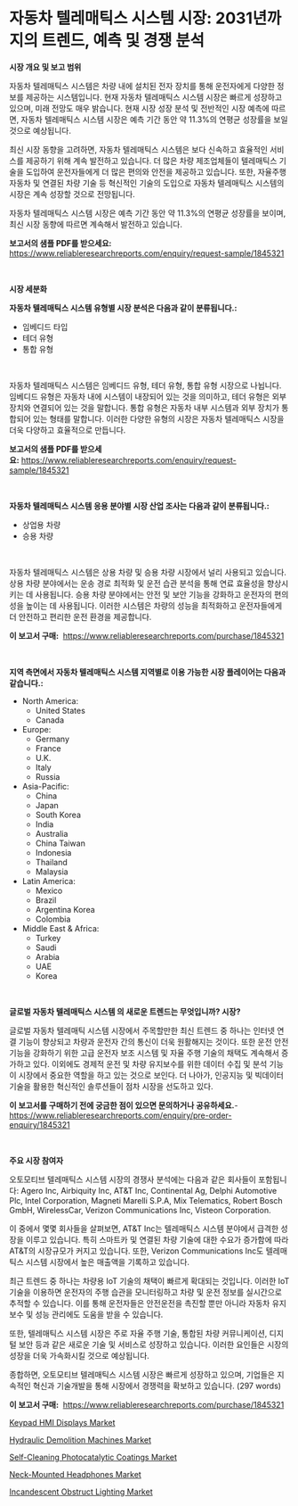 <p><h1>자동차 텔레매틱스 시스템 시장: 2031년까지의 트렌드, 예측 및 경쟁 분석</h1></p><p><strong>시장 개요 및 보고 범위</strong></p>
<p><p>자동차 텔레매틱스 시스템은 차량 내에 설치된 전자 장치를 통해 운전자에게 다양한 정보를 제공하는 시스템입니다. 현재 자동차 텔레매틱스 시스템 시장은 빠르게 성장하고 있으며, 미래 전망도 매우 밝습니다. 현재 시장 성장 분석 및 전반적인 시장 예측에 따르면, 자동차 텔레매틱스 시스템 시장은 예측 기간 동안 약 11.3%의 연평균 성장률을 보일 것으로 예상됩니다.</p><p>최신 시장 동향을 고려하면, 자동차 텔레매틱스 시스템은 보다 신속하고 효율적인 서비스를 제공하기 위해 계속 발전하고 있습니다. 더 많은 차량 제조업체들이 텔레매틱스 기술을 도입하여 운전자들에게 더 많은 편의와 안전을 제공하고 있습니다. 또한, 자율주행 자동차 및 연결된 차량 기술 등 혁신적인 기술의 도입으로 자동차 텔레매틱스 시스템의 시장은 계속 성장할 것으로 전망됩니다.</p><p>자동차 텔레매틱스 시스템 시장은 예측 기간 동안 약 11.3%의 연평균 성장률을 보이며, 최신 시장 동향에 따르면 계속해서 발전하고 있습니다.</p></p>
<p><strong>보고서의 샘플 PDF를 받으세요:</strong> <a href="https://www.reliableresearchreports.com/enquiry/request-sample/1845321">https://www.reliableresearchreports.com/enquiry/request-sample/1845321</a></p>
<p>&nbsp;</p>
<p><strong>시장 세분화</strong></p>
<p><strong>자동차 텔레매틱스 시스템 유형별 시장 분석은 다음과 같이 분류됩니다.:</strong></p>
<p><ul><li>임베디드 타입</li><li>테더 유형</li><li>통합 유형</li></ul></p>
<p>&nbsp;</p>
<p><p>자동차 텔레매틱스 시스템은 임베디드 유형, 테더 유형, 통합 유형 시장으로 나뉩니다. 임베디드 유형은 자동차 내에 시스템이 내장되어 있는 것을 의미하고, 테더 유형은 외부 장치와 연결되어 있는 것을 말합니다. 통합 유형은 자동차 내부 시스템과 외부 장치가 통합되어 있는 형태를 말합니다. 이러한 다양한 유형의 시장은 자동차 텔레매틱스 시장을 더욱 다양하고 효율적으로 만듭니다.</p></p>
<p><strong>보고서의 샘플 PDF를 받으세요:</strong>&nbsp;<a href="https://www.reliableresearchreports.com/enquiry/request-sample/1845321">https://www.reliableresearchreports.com/enquiry/request-sample/1845321</a></p>
<p>&nbsp;</p>
<p><strong> 자동차 텔레매틱스 시스템 응용 분야별 시장 산업 조사는 다음과 같이 분류됩니다.:</strong></p>
<p><ul><li>상업용 차량</li><li>승용 차량</li></ul></p>
<p>&nbsp;</p>
<p><p>자동차 텔레매틱스 시스템은 상용 차량 및 승용 차량 시장에서 널리 사용되고 있습니다. 상용 차량 분야에서는 운송 경로 최적화 및 운전 습관 분석을 통해 연료 효율성을 향상시키는 데 사용됩니다. 승용 차량 분야에서는 안전 및 보안 기능을 강화하고 운전자의 편의성을 높이는 데 사용됩니다. 이러한 시스템은 차량의 성능을 최적화하고 운전자들에게 더 안전하고 편리한 운전 환경을 제공합니다.</p></p>
<p><strong>이 보고서 구매:</strong>&nbsp; <a href="https://www.reliableresearchreports.com/purchase/1845321">https://www.reliableresearchreports.com/purchase/1845321</a></p>
<p>&nbsp;</p>
<p><strong>지역 측면에서 자동차 텔레매틱스 시스템 지역별로 이용 가능한 시장 플레이어는 다음과 같습니다.:</strong></p>
<p><ul>
    <li>
        North America:
        <ul>
            <li>United States</li>
            <li>Canada</li>
        </ul>
    </li>
    <li>
        Europe:
        <ul>
            <li>Germany</li>
            <li>France</li>
            <li>U.K.</li>
            <li>Italy</li>
            <li>Russia</li>
        </ul>
    </li>
    <li>
        Asia-Pacific:
        <ul>
            <li>China</li>
            <li>Japan</li>
            <li>South Korea</li>
            <li>India</li>
            <li>Australia</li>
            <li>China Taiwan</li>
            <li>Indonesia</li>
            <li>Thailand</li>
            <li>Malaysia</li>
        </ul>
    </li>
    <li>
        Latin America:
        <ul>
            <li>Mexico</li>
            <li>Brazil</li>
            <li>Argentina Korea</li>
            <li>Colombia</li>
        </ul>
    </li>
    <li>
        Middle East & Africa:
        <ul>
            <li>Turkey</li>
            <li>Saudi</li>
            <li>Arabia</li>
            <li>UAE</li>
            <li>Korea</li>
        </ul>
    </li>
    </ul></p>
<p>&nbsp;</p>
<p><strong>글로벌 자동차 텔레매틱스 시스템 의 새로운 트렌드는 무엇입니까? 시장?</strong></p>
<p><p>글로벌 자동차 텔레매틱 시스템 시장에서 주목할만한 최신 트렌드 중 하나는 인터넷 연결 기능이 향상되고 차량과 운전자 간의 통신이 더욱 원활해지는 것이다. 또한 운전 안전 기능을 강화하기 위한 고급 운전자 보조 시스템 및 자율 주행 기술의 채택도 계속해서 증가하고 있다. 이외에도 경제적 운전 및 차량 유지보수를 위한 데이터 수집 및 분석 기능이 시장에서 중요한 역할을 하고 있는 것으로 보인다. 더 나아가, 인공지능 및 빅데이터 기술을 활용한 혁신적인 솔루션들이 점차 시장을 선도하고 있다.</p></p>
<p><strong>이 보고서를 구매하기 전에 궁금한 점이 있으면 문의하거나 공유하세요.</strong>- <a href="https://www.reliableresearchreports.com/enquiry/pre-order-enquiry/1845321">https://www.reliableresearchreports.com/enquiry/pre-order-enquiry/1845321</a></p>
<p>&nbsp;</p>
<p><strong>주요 시장 참여자</strong></p>
<p><p>오토모티브 텔레매틱스 시스템 시장의 경쟁사 분석에는 다음과 같은 회사들이 포함됩니다: Agero Inc, Airbiquity Inc, AT&T Inc, Continental Ag, Delphi Automotive Plc, Intel Corporation, Magneti Marelli S.P.A, Mix Telematics, Robert Bosch GmbH, WirelessCar, Verizon Communications Inc, Visteon Corporation. </p><p>이 중에서 몇몇 회사들을 살펴보면, AT&T Inc는 텔레매틱스 시스템 분야에서 급격한 성장을 이루고 있습니다. 특히 스마트카 및 연결된 차량 기술에 대한 수요가 증가함에 따라 AT&T의 시장규모가 커지고 있습니다. 또한, Verizon Communications Inc도 텔레매틱스 시스템 시장에서 높은 매출액을 기록하고 있습니다.</p><p>최근 트렌드 중 하나는 차량용 IoT 기술의 채택이 빠르게 확대되는 것입니다. 이러한 IoT 기술을 이용하면 운전자의 주행 습관을 모니터링하고 차량 및 운전 정보를 실시간으로 추적할 수 있습니다. 이를 통해 운전자들은 안전운전을 촉진할 뿐만 아니라 자동차 유지보수 및 성능 관리에도 도움을 받을 수 있습니다.</p><p>또한, 텔레매틱스 시스템 시장은 주로 자율 주행 기술, 통합된 차량 커뮤니케이션, 디지털 보안 등과 같은 새로운 기술 및 서비스로 성장하고 있습니다. 이러한 요인들은 시장의 성장을 더욱 가속화시킬 것으로 예상됩니다. </p><p>종합하면, 오토모티브 텔레매틱스 시스템 시장은 빠르게 성장하고 있으며, 기업들은 지속적인 혁신과 기술개발을 통해 시장에서 경쟁력을 확보하고 있습니다. (297 words)</p></p>
<p><strong>이 보고서 구매:</strong>&nbsp;&nbsp;<a href="https://www.reliableresearchreports.com/purchase/1845321">https://www.reliableresearchreports.com/purchase/1845321</a></p>
<p><p><a href="https://view.publitas.com/reportprime-1/keypad-hmi-displays-market-research-report-forecasted-for-period-from-2024-2031-by-market-type-market-application-and-region/">Keypad HMI Displays Market</a></p><p><a href="https://five-trouble-98a.notion.site/Hydraulic-Demolition-Machines-Market-Centers-on-Aspects-such-as-Market-Growth-Market-Share-Market--20b11fe2119b484294aad77cd54febc1">Hydraulic Demolition Machines Market</a></p><p><a href="https://nifty-kite-d51.notion.site/Self-Cleaning-Photocatalytic-Coatings-Market-Challenges-Opportunities-and-Growth-Drivers-and-Majo-7fb1b23bfcad4ee9ad06d89b685012bd">Self-Cleaning Photocatalytic Coatings Market</a></p><p><a href="https://github.com/Glendatilghmankmgz0rbhwpy/Market-Research-Report-List-1/blob/main/neck-mounted-headphones-market.md">Neck-Mounted Headphones Market</a></p><p><a href="https://view.publitas.com/reportprime-1/incandescent-obstruct-lighting-market-size-share-trends-analysis-report-by-material-by-type-by-end-user-by-region-and-segment-forecasts-2024-2031/">Incandescent Obstruct Lighting Market</a></p></p>
